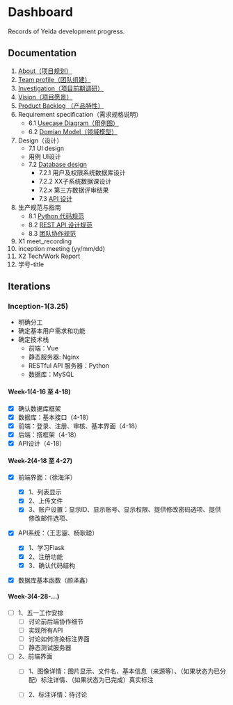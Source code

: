 # Dashboard
Records of Yelda development progress.

## Documentation

1. [About（项目规划）](https://github.com/TheYelda/Dashboard/blob/master/README.md)
2. [Team profile（团队组建）](https://github.com/TheYelda/Dashboard/blob/master/team_profile.md)
3. [Investigation（项目前期调研）](https://github.com/TheYelda/Dashboard/blob/master/investigation.md)
4. [Vision（项目愿景）](https://github.com/TheYelda/Dashboard/blob/master/vision.md)
5. [Product Backlog （产品特性）](https://github.com/TheYelda/Dashboard/blob/master/%E4%BA%A7%E5%93%81%E9%9C%80%E6%B1%82%E6%96%87%E6%A1%A3.md)
6. Requirement specification（需求规格说明）
	* 6.1 [Usecase Diagram（用例图）](https://github.com/TheYelda/Dashboard/blob/master/use_case.md)
	* 6.2 [Domian Model（领域模型）](https://github.com/TheYelda/Dashboard/blob/master/investigation.md)
2. Design（设计）
	* 7.1 UI design
	*  用例 UI设计
	* 7.2 [Database design](https://github.com/TheYelda/Dashboard/blob/master/database_architecture.md)
		* 7.2.1 用户及权限系统数据库设计
		* 7.2.2 XX子系统数据课设计
		*  7.2.x 第三方数据评审结果
		*  7.3 [API 设计](https://github.com/TheYelda/Dashboard/blob/master/api.md)
1. 生产规范与指南
	* 8.1 [Python 代码规范](https://github.com/TheYelda/Dashboard/blob/master/python_code_style_guide.md)
	* 8.2 [REST API 设计规范](https://github.com/TheYelda/Dashboard/blob/master/http_status_codes_reference.md)
	* 8.3 [团队协作规范](https://github.com/TheYelda/Dashboard/blob/master/git_collaboration_guide.md)
4. X1 meet_recording
5. inception meeting (yy/mm/dd)
6. X2 Tech/Work Report
7. 学号-title

## Iterations

### Inception-1(3.25)

* 明确分工
* 确定基本用户需求和功能
* 确定技术栈
	* 前端：Vue
	* 静态服务器: Nginx
	* RESTful API 服务器：Python
	* 数据库：MySQL

#### Week-1(4-16 至 4-18)

* [x] 确认数据库框架
* [x] 数据库：基本接口（4-18）
* [x] 前端：登录、注册、审核、基本界面（4-18）
* [x] 后端：撘框架（4-18）
* [x] API设计（4-18）

#### Week-2(4-18 至 4-27)

* [x] 前端界面：（徐海洋）
	* [x] 1、列表显示
	* [x] 2、上传文件
	* [x] 3、账户设置：显示ID、显示账号、显示权限、提供修改密码选项、提供修改邮件选项、
* [x] API系统：（王志鋆、杨耿聪）
	* [x] 1、学习Flask
	* [x] 2、注册功能
	* [x] 3、确认代码结构
* [x] 数据库基本函数（颜泽鑫）


#### Week-3(4-28-...)

* [ ] 1、五一工作安排
	* [ ] 讨论前后端协作细节
	* [ ] 实现所有API
	* [ ] 讨论如何渲染标注界面
	* [ ] 静态测试服务器
* [ ] 2、前端界面
	* [ ] 1、图像详情：图片显示、文件名、基本信息（来源等）、（如果状态为已分配）标注详情、（如果状态为已完成）真实标注
	* [ ] 2、标注详情：待讨论



